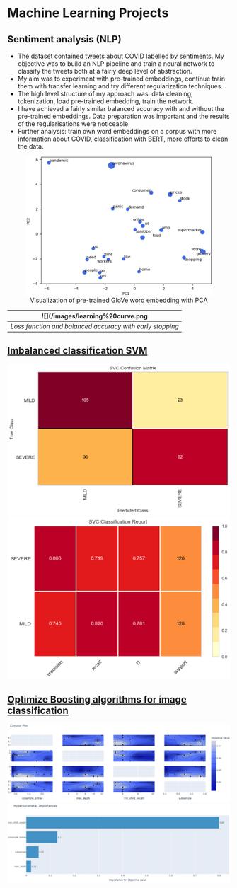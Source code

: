 # **Machine Learning Projects**
## **Sentiment analysis (NLP)**
- The dataset contained tweets about COVID labelled by sentiments. My objective was to build an NLP pipeline and train a neural network to classify the tweets both at a fairly deep level of abstraction.
- My aim was to experiment with pre-trained embeddings, continue train them with transfer learning and try different regularization techniques.
- The high level structure of my approach was: data cleaning, tokenization, load pre-trained embedding, train the network.
- I have achieved a fairly similar balanced accuracy with and without the pre-trained embeddings. Data preparation was important and the results of the regularisations were noticeable.
- Further analysis: train own word embeddings on a corpus with more information about COVID, classification with BERT, more efforts to clean the data.

<p align="center">
  <figure>
  <img src="/images/pca.png" title="Visualization of pre-trained GloVe word embedding with PCA" alt="PCA" align="center" style="width: 500px;">
  <figcaption align="center">Visualization of pre-trained GloVe word embedding with PCA</figcaption>
  </figure>
</p>

| ![](/images/learning%20curve.png | 
|:--:| 
| *Loss function and balanced accuracy with early stopping* |

## [Imbalanced classification SVM](https://github.com/berndtmihaly/data-science-projects/blob/main/Berndt_Mih%C3%A1ly_SVM_Classification.ipynb)
![](https://github.com/berndtmihaly/data-science-projects/blob/main/images/svm%20cm.png)
![](https://github.com/berndtmihaly/data-science-projects/blob/main/images/svm%20class%20report.png)

## [Optimize Boosting algorithms for image classification](https://colab.research.google.com/drive/1b0i2a5Hxji9hWAwDTzxXV2VhNamEiRYs?usp=sharing)
![](https://github.com/berndtmihaly/data-science-projects/blob/main/images/xgboost.JPG)
![](/images/xgboost2.JPG)
